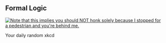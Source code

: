 ## Formal Logic
[![Note that this implies you should NOT honk solely because I stopped for a pedestrian and you're behind me.](https://imgs.xkcd.com/comics/formal_logic.png)](https://xkcd.com/1033/ "Note that this implies you should NOT honk solely because I stopped for a pedestrian and you're behind me.")

Your daily random xkcd
